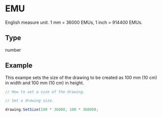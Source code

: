 # EMU

English measure unit. 1 mm = 36000 EMUs, 1 inch = 914400 EMUs.

## Type

number



## Example

This exampe sets the size of the drawing to be created as 100 mm (10 cm) in width and 100 mm (10 cm) in height.

```javascript editor-pdf
// How to set a size of the drawing.

// Set a drawing size.

drawing.SetSize(100 * 36000, 100 * 36000);
```
